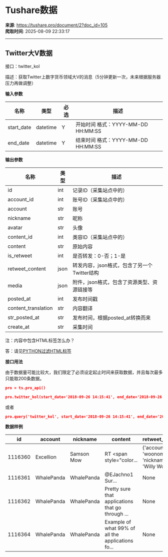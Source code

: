 # Tushare数据

**来源**: https://tushare.pro/document/2?doc_id=105  
**爬取时间**: 2025-08-09 22:33:17

---

## Twitter大V数据

接口：twitter\_kol

描述：获取Twitter上数字货币领域大V的消息（5分钟更新一次，未来根据服务器压力再做调整）

**输入参数**

| 名称 | 类型 | 必选 | 描述 |
| --- | --- | --- | --- |
| start\_date | datetime | Y | 开始时间 格式：YYYY-MM-DD HH:MM:SS |
| end\_date | datetime | Y | 结束时间 格式：YYYY-MM-DD HH:MM:SS |

**输出参数**

| 名称 | 类型 | 描述 |
| --- | --- | --- |
| id | int | 记录ID（采集站点中的） |
| account\_id | int | 账号ID（采集站点中的） |
| account | str | 账号 |
| nickname | str | 昵称 |
| avatar | str | 头像 |
| content\_id | int | 类容ID（采集站点中的） |
| content | str | 原始内容 |
| is\_retweet | int | 是否转发：0-否；1-是 |
| retweet\_content | json | 转发内容，json格式，包含了另一个Twitter结构 |
| media | json | 附件，json格式，包含了资源类型、资源链接等 |
| posted\_at | int | 发布时间戳 |
| content\_translation | str | 内容翻译 |
| str\_posted\_at | str | 发布时间，根据posted\_at转换而来 |
| create\_at | str | 采集时间 |

注：内容中包含HTML标签怎么办？

答：请见[PYTHON过滤HTML标签](https://tushare.pro/document/1?doc_id=91)

**接口用法**

由于数据量可能比较大，我们限定了必须设定起止时间来获取数据，并且每次最多只能取200条数据。

```json
pro = ts.pro_api()

pro.twitter_kol(start_date='2018-09-26 14:15:41', end_date='2018-09-26 16:20:11', fields="id,account,nickname,content,retweet_content,media,str_posted_at")
```

或者

```json
pro.query('twitter_kol', start_date='2018-09-26 14:15:41', end_date='2018-09-26 16:20:11', fields="id,account,nickname,content,retweet_content,media,str_posted_at")
```

**数据样例**

| id | account | nickname | content | retweet\_content | media | str\_posted\_at |
| --- | --- | --- | --- | --- | --- | --- |
| 1116360 | Excellion | Samson Mow | RT <span style="color... | {'account': 'woonomic', 'nickname': 'Willy Woo... | [] | 2018-09-26 16:20:11 |
| 1116361 | WhalePanda | WhalePanda | @EJachno1 Sur... | None | [] | 2018-09-26 14:39:41 |
| 1116362 | WhalePanda | WhalePanda | Pretty sure that applications that go through ... | None | [] | 2018-09-26 14:29:11 |
| 1116364 | WhalePanda | WhalePanda | Example of what 99% of all the applications fo... | None | [{'type': 'image', 'thumbnail': '<http://pbs.tw>... | 2018-09-26 14:15:41 |
